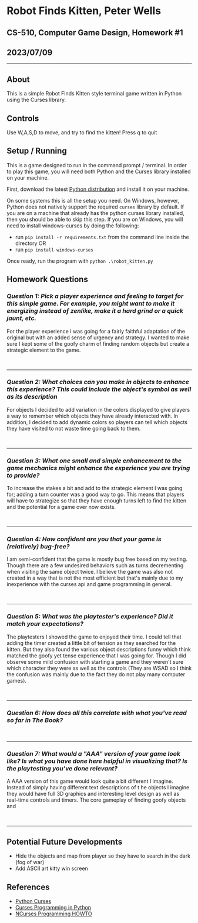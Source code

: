# Robot Finds Kitten, Peter Wells

## CS-510, Computer Game Design, Homework #1

## 2023/07/09

---

## About

This is a simple Robot Finds Kitten style terminal game written in Python using the Curses library.

## Controls

Use W,A,S,D to move, and try to find the kitten! Press q to quit

## Setup / Running

This is a game designed to run in the command prompt / terminal. In order to play this game, you will need both Python and the Curses library installed on your machine.

First, download the latest [Python distribution](https://www.python.org/downloads/) and install it on your machine.

On some systems this is all the setup you need. On Windows, however, Python does not natively support the required `curses` library by default. If you are on a machine that already has the python curses library installed, then you should be able to skip this step. If you are on Windows, you will need to install windows-curses by doing the following:

- run `pip install -r requirements.txt` from the command line inside the directory OR
- run `pip install windows-curses`

Once ready, run the program with `python .\robot_kitten.py`

## Homework Questions

### ***Question 1: Pick a player experience and feeling to target for this simple game. For example, you might want to make it energizing instead of zenlike, make it a hard grind or a quick jaunt, etc.***

For the player experience I was going for a fairly faithful adaptation of the original but with an added sense of urgency and strategy. I wanted to make sure I kept some of the goofy charm of finding random objects but create a strategic element to the game.

<br>

---

### ***Question 2: What choices can you make in objects to enhance this experience? This could include the object's symbol as well as its description***

For objects I decided to add variation in the colors displayed to give players a way to remember which objects they have already interacted with. In addition, I decided to add dynamic colors so players can tell which objects they have visited to not waste time going back to them.

<br>

---

### ***Question 3: What one small and simple enhancement to the game mechanics might enhance the experience you are trying to provide?***

To increase the stakes a bit and add to the strategic element I was going for; adding a turn counter was a good way to go. This means that players will have to strategize so that they have enough turns left to find the kitten and the potential for a game over now exists.

<br>

---

### ***Question 4: How confident are you that your game is (relatively) bug-free?***

I am semi-confident that the game is mostly bug free based on my testing. Though there are a few undesired behaviors such as turns decrementing when visiting the same object twice. I believe the game was also not created in a way that is not the most efficient but that's mainly due to my inexperience with the curses api and game programming in general.

<br>

---

### ***Question 5: What was the playtester's experience? Did it match your expectations?***

The playtesters I showed the game to enjoyed their time. I could tell that adding the timer created a little bit of tension as they searched for the kitten. But they also found the various object descriptions funny which think matched the goofy yet tense experience that I was going for. Though I did observe some mild confusion with starting a game and they weren't sure which character they were as well as the controls (They are WSAD so I think the confusion was mainly due to the fact they do not play many computer games).

<br>

---

### ***Question 6: How does all this correlate with what you've read so far in The Book?***



<br>

---

### ***Question 7: What would a "AAA" version of your game look like? Is what you have done here helpful in visualizing that? Is the playtesting you've done relevant?***

A AAA version of this game would look quite a bit different I imagine. Instead of simply having different text descriptions of t he objects I imagine they would have full 3D graphics and interesting level design as well as real-time controls and timers. The core gameplay of finding goofy objects and 

<br>

---

## Potential Future Developments

- Hide the objects and map from player so they have to search in the dark (fog of war)
- Add ASCII art kitty win screen


## References

- [Python Curses](https://docs.python.org/3/howto/curses.html)
- [Curses Programming in Python](https://www.devdungeon.com/content/curses-programming-python)
- [NCurses Programming HOWTO](http://www.ibiblio.org/pub/Linux/docs/HOWTO/other-formats/html_single/NCURSES-Programming-HOWTO.html#WHATIS)
